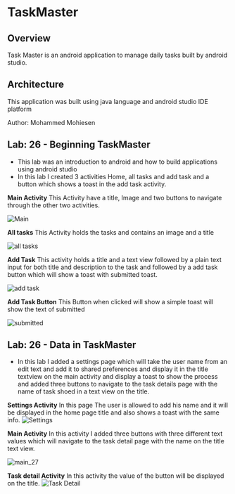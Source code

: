 # TaskMaster

## Overview
Task Master is an android application to manage daily tasks built by android studio.

## Architecture 
This application was built using java language and android studio IDE platform

Author: Mohammed Mohiesen


## Lab: 26 - Beginning TaskMaster

- This lab was an introduction to android and how to build applications using android studio
- In this lab I created 3 activities Home, all tasks and add task and a button which shows a toast in the add task activity.

**Main Activity**
This Activity have a title, Image and two buttons to navigate through the other two activities.

![Main](screenshots/main.jpg)

**All tasks**
This Activity holds the tasks and contains an image and a title

![all tasks](screenshots/alltasks.jpg)

**Add Task**
This activity holds a title and a text view followed by a plain text input for both title and description to the task and followed by a add task button which will show a toast with submitted toast.

![add task](screenshots/addtask.jpg)

**Add Task Button**
This Button when clicked will show a simple toast will show the text of submitted

![submitted](screenshots/submitted.jpg)

## Lab: 26 - Data in TaskMaster

- In this lab I added a settings page which will take the user name from an edit text and add it to shared preferences and display it in the title textview on the main activity and display a toast to show the process and added three buttons to navigate to the task details page with the name of task shoed in a text view on the title.

**Settings Activity** In this page The user is allowed to add his name and it will be displayed in the home page title and also shows a toast with the same info.
![Settings](screenshots/setting.jpg)

**Main Activity** In this activity I added three buttons with three different text values which will navigate to the task detail page with the name on the title text view.

![main_27](screenshots/main_27.jpg)

**Task detail Activity** In this activity the value of the button will be displayed on the title.
![Task Detail](screenshots/detail.jpg)